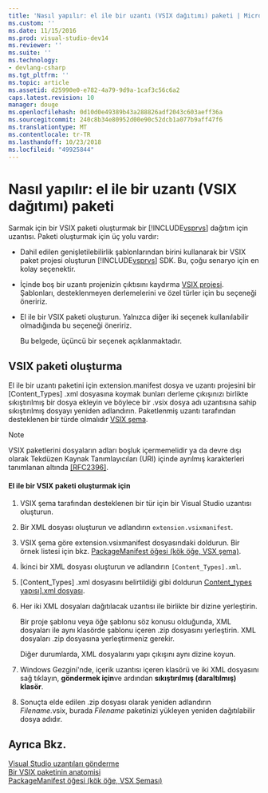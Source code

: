 ```yaml
---
title: 'Nasıl yapılır: el ile bir uzantı (VSIX dağıtımı) paketi | Microsoft Docs'
ms.custom: ''
ms.date: 11/15/2016
ms.prod: visual-studio-dev14
ms.reviewer: ''
ms.suite: ''
ms.technology:
- devlang-csharp
ms.tgt_pltfrm: ''
ms.topic: article
ms.assetid: d25990e0-e782-4a79-9d9a-1caf3c56c6a2
caps.latest.revision: 10
manager: douge
ms.openlocfilehash: 0d10d0e49389b43a288826adf2043c603aeff36a
ms.sourcegitcommit: 240c8b34e80952d00e90c52dcb1a077b9aff47f6
ms.translationtype: MT
ms.contentlocale: tr-TR
ms.lasthandoff: 10/23/2018
ms.locfileid: "49925844"
---
```

# <a name="how-to-manually-package-an-extension-vsix-deployment"></a>Nasıl yapılır: el ile bir uzantı (VSIX dağıtımı) paketi
Sarmak için bir VSIX paketi oluşturmak bir [!INCLUDE[vsprvs](../includes/vsprvs-md.md)] dağıtım için uzantısı. Paketi oluşturmak için üç yolu vardır:  
  
- Dahil edilen genişletilebilirlik şablonlarından birini kullanarak bir VSIX paket projesi oluşturun [!INCLUDE[vsprvs](../includes/vsprvs-md.md)] SDK. Bu, çoğu senaryo için en kolay seçenektir.  
  
- İçinde boş bir uzantı projenizin çıktısını kaydırma [VSIX projesi](../extensibility/vsix-project-template.md). Şablonları, desteklenmeyen derlemelerini ve özel türler için bu seçeneği öneririz.  
  
- El ile bir VSIX paketi oluşturun. Yalnızca diğer iki seçenek kullanılabilir olmadığında bu seçeneği öneririz.  
  
  Bu belgede, üçüncü bir seçenek açıklanmaktadır.  
  
## <a name="creating-a-vsix-package"></a>VSIX paketi oluşturma  
 El ile bir uzantı paketini için extension.manifest dosya ve uzantı projesini bir [Content_Types] .xml dosyasına koymak bunları derleme çıkışınızı birlikte sıkıştırılmış bir dosya ekleyin ve böylece bir .vsix dosya adı uzantısına sahip sıkıştırılmış dosyayı yeniden adlandırın. Paketlenmiş uzantı tarafından desteklenen bir türde olmalıdır [VSIX şema](http://msdn.microsoft.com/en-us/76e410ec-b1fb-4652-ac98-4a4c52e09a2b).  
  
> [!NOTE]
>  VSIX paketlerini dosyaların adları boşluk içermemelidir ya da devre dışı olarak Tekdüzen Kaynak Tanımlayıcıları (URI) içinde ayrılmış karakterleri tanımlanan altında [ \[RFC2396\]](http://go.microsoft.com/fwlink/?LinkId=90339).  
  
#### <a name="to-manually-create-a-vsix-package"></a>El ile bir VSIX paketi oluşturmak için  
  
1.  VSIX şema tarafından desteklenen bir tür için bir Visual Studio uzantısı oluşturun.  
  
2.  Bir XML dosyası oluşturun ve adlandırın `extension.vsixmanifest`.  
  
3.  VSIX şema göre extension.vsixmanifest dosyasındaki doldurun. Bir örnek listesi için bkz. [PackageManifest öğesi (kök öğe, VSX şema)](http://msdn.microsoft.com/en-us/f8ae42ba-775a-4d2b-976a-f556e147f187).  
  
4.  İkinci bir XML dosyası oluşturun ve adlandırın `[Content_Types].xml`.  
  
5.  [Content_Types] .xml dosyasını belirtildiği gibi doldurun [Content_types yapısı\].xml dosyası](../extensibility/the-structure-of-the-content-types-dot-xml-file.md).  
  
6.  Her iki XML dosyaları dağıtılacak uzantısı ile birlikte bir dizine yerleştirin.  
  
     Bir proje şablonu veya öğe şablonu söz konusu olduğunda, XML dosyaları ile aynı klasörde şablonu içeren .zip dosyasını yerleştirin. XML dosyaları .zip dosyasına yerleştirmeniz gerekir.  
  
     Diğer durumlarda, XML dosyalarını yapı çıkışını aynı dizine koyun.  
  
7.  Windows Gezgini'nde, içerik uzantısı içeren klasörü ve iki XML dosyasını sağ tıklayın, **göndermek için**ve ardından **sıkıştırılmış (daraltılmış) klasör**.  
  
8.  Sonuçta elde edilen .zip dosyası olarak yeniden adlandırın *Filename*.vsix, burada *Filename* paketinizi yükleyen yeniden dağıtılabilir dosya adıdır.  
  
## <a name="see-also"></a>Ayrıca Bkz.  
 [Visual Studio uzantıları gönderme](../extensibility/shipping-visual-studio-extensions.md)   
 [Bir VSIX paketinin anatomisi](../extensibility/anatomy-of-a-vsix-package.md)   
 [PackageManifest öğesi (kök öğe, VSX Şeması)](http://msdn.microsoft.com/en-us/f8ae42ba-775a-4d2b-976a-f556e147f187)